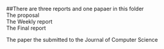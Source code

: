 
##There are three reports  and one papaer in this folder  
The proposal  
The Weekly report  
The Final report  

The paper the submitted to the Journal of Computer Science  
